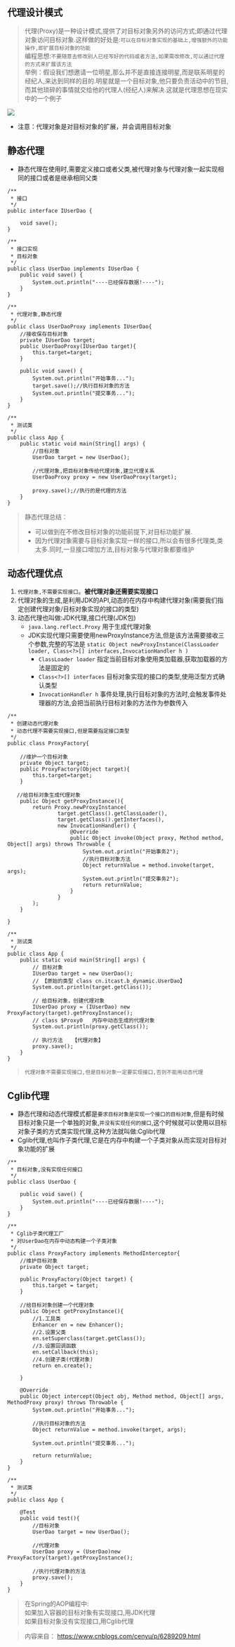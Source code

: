 ## 代理设计模式
> 代理(Proxy)是一种设计模式,提供了对目标对象另外的访问方式;即通过代理对象访问目标对象.这样做的好处是:`可以在目标对象实现的基础上,增强额外的功能操作,即扩展目标对象的功能`<br>
> 编程思想:`不要随意去修改别人已经写好的代码或者方法,如果需改修改,可以通过代理的方式来扩展该方法`<br>
> 举例：假设我们想邀请一位明星,那么并不是直接连接明星,而是联系明星的经纪人,来达到同样的目的.明星就是一个目标对象,他只要负责活动中的节目,而其他琐碎的事情就交给他的代理人(经纪人)来解决.这就是代理思想在现实中的一个例子<br>

![](../../pic/dp/1_proxy.png)
* 注意：代理对象是对目标对象的扩展，并会调用目标对象

## 静态代理
* 静态代理在使用时,需要定义接口或者父类,被代理对象与代理对象一起实现相同的接口或者是继承相同父类
```
/**
 * 接口
 */
public interface IUserDao {

    void save();
}

/**
 * 接口实现
 * 目标对象
 */
public class UserDao implements IUserDao {
    public void save() {
        System.out.println("----已经保存数据!----");
    }
}

/**
 * 代理对象,静态代理
 */
public class UserDaoProxy implements IUserDao{
    //接收保存目标对象
    private IUserDao target;
    public UserDaoProxy(IUserDao target){
        this.target=target;
    }

    public void save() {
        System.out.println("开始事务...");
        target.save();//执行目标对象的方法
        System.out.println("提交事务...");
    }
}

/**
 * 测试类
 */
public class App {
    public static void main(String[] args) {
        //目标对象
        UserDao target = new UserDao();

        //代理对象,把目标对象传给代理对象,建立代理关系
        UserDaoProxy proxy = new UserDaoProxy(target);

        proxy.save();//执行的是代理的方法
    }
}
```
>静态代理总结：
>* 可以做到在不修改目标对象的功能前提下,对目标功能扩展.
>* 因为代理对象需要与目标对象实现一样的接口,所以会有很多代理类,类太多.同时,一旦接口增加方法,目标对象与代理对象都要维护

## 动态代理优点
1. `代理对象,不需要实现接口`。**被代理对象还需要实现接口**
2. 代理对象的生成,是利用JDK的API,动态的在内存中构建代理对象(需要我们指定创建代理对象/目标对象实现的接口的类型)
3. 动态代理也叫做:JDK代理,接口代理(JDK包)
    * `java.lang.reflect.Proxy` 用于生成代理对象
    * JDK实现代理只需要使用newProxyInstance方法,但是该方法需要接收三个参数,完整的写法是 `static Object newProxyInstance(ClassLoader loader, Class<?>[] interfaces,InvocationHandler h )`
        - `ClassLoader loader` 指定当前目标对象使用类加载器,获取加载器的方法是固定的
        - `Class<?>[] interfaces` 目标对象实现的接口的类型,使用泛型方式确认类型
        - `InvocationHandler h` 事件处理,执行目标对象的方法时,会触发事件处理器的方法,会把当前执行目标对象的方法作为参数传入
```
/**
 * 创建动态代理对象
 * 动态代理不需要实现接口,但是需要指定接口类型
 */
public class ProxyFactory{

    //维护一个目标对象
    private Object target;
    public ProxyFactory(Object target){
        this.target=target;
    }

   //给目标对象生成代理对象
    public Object getProxyInstance(){
        return Proxy.newProxyInstance(
                target.getClass().getClassLoader(),
                target.getClass().getInterfaces(),
                new InvocationHandler() {
                    @Override
                    public Object invoke(Object proxy, Method method, Object[] args) throws Throwable {
                        System.out.println("开始事务2");
                        //执行目标对象方法
                        Object returnValue = method.invoke(target, args);
                        System.out.println("提交事务2");
                        return returnValue;
                    }
                }
        );
    }

}

/**
 * 测试类
 */
public class App {
    public static void main(String[] args) {
        // 目标对象
        IUserDao target = new UserDao();
        // 【原始的类型 class cn.itcast.b_dynamic.UserDao】
        System.out.println(target.getClass());

        // 给目标对象，创建代理对象
        IUserDao proxy = (IUserDao) new ProxyFactory(target).getProxyInstance();
        // class $Proxy0   内存中动态生成的代理对象
        System.out.println(proxy.getClass());

        // 执行方法   【代理对象】
        proxy.save();
    }
}
```
>`代理对象不需要实现接口,但是目标对象一定要实现接口,否则不能用动态代理`

## Cglib代理
* 静态代理和动态代理模式都是`要求目标对象是实现一个接口的目标对象`,但是有时候目标对象只是一个单独的对象,`并没有实现任何的接口`,这个时候就可以使用以目标对象子类的方式类实现代理,这种方法就叫做:Cglib代理
* Cglib代理,也叫作子类代理,它是在内存中构建一个子类对象从而实现对目标对象功能的扩展
```
/**
 * 目标对象,没有实现任何接口
 */
public class UserDao {

    public void save() {
        System.out.println("----已经保存数据!----");
    }
}

/**
 * Cglib子类代理工厂
 * 对UserDao在内存中动态构建一个子类对象
 */
public class ProxyFactory implements MethodInterceptor{
    //维护目标对象
    private Object target;

    public ProxyFactory(Object target) {
        this.target = target;
    }

    //给目标对象创建一个代理对象
    public Object getProxyInstance(){
        //1.工具类
        Enhancer en = new Enhancer();
        //2.设置父类
        en.setSuperclass(target.getClass());
        //3.设置回调函数
        en.setCallback(this);
        //4.创建子类(代理对象)
        return en.create();

    }

    @Override
    public Object intercept(Object obj, Method method, Object[] args, MethodProxy proxy) throws Throwable {
        System.out.println("开始事务...");

        //执行目标对象的方法
        Object returnValue = method.invoke(target, args);

        System.out.println("提交事务...");

        return returnValue;
    }
}

/**
 * 测试类
 */
public class App {

    @Test
    public void test(){
        //目标对象
        UserDao target = new UserDao();

        //代理对象
        UserDao proxy = (UserDao)new ProxyFactory(target).getProxyInstance();

        //执行代理对象的方法
        proxy.save();
    }
}
```
>在Spring的AOP编程中:<br>
>如果加入容器的目标对象有实现接口,用JDK代理<br>
>如果目标对象没有实现接口,用Cglib代理<br>

>内容来自： https://www.cnblogs.com/cenyu/p/6289209.html